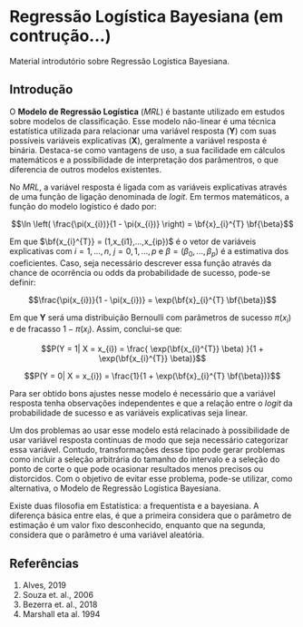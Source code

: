 # Regressão Logística Bayesiana (em contrução...)

Material introdutório sobre Regressão Logística Bayesiana.

## Introdução

O **Modelo de Regressão Logística** (*MRL*) é bastante utilizado em estudos sobre modelos de classificação. Esse modelo não-linear é uma técnica estatística utilizada para relacionar uma variável resposta (**Y**) com suas possíveis variáveis explicativas (**X**), geralmente a variável resposta é binária. Destaca-se como vantagens de uso, a sua facilidade em cálculos matemáticos e a possibilidade de interpretação dos parâmentros, o que diferencia de outros modelos existentes. 

No *MRL*, a variável resposta é ligada com as variáveis explicativas através de uma função de ligação denominada de *logit*. Em termos matemáticos, a função do modelo logístico é dado por: 

$$\ln \left( \frac{\pi(x_{i})}{1 - \pi(x_{i})} \right) = \bf{x}_{i}^{T} \bf{\beta}$$

Em que $\bf{x_{i}^{T}} = (1,x_{i1},...,x_{ip})$ é o vetor de variáveis explicativas com $i = 1,...,n$, $j = 0, 1,...,p$ e $\beta = (\beta_{0},...,\beta_{p})$ é a estimativa dos coeficientes. Caso, seja necessário descrever essa função através da chance de ocorrência ou odds da probabilidade de sucesso, pode-se definir: 

$$\frac{\pi(x_{i})}{1 - \pi(x_{i})} = \exp(\bf{x}_{i}^{T} \bf{\beta})$$

Em que **Y** será uma distribuição Bernoulli com parâmetros de sucesso $\pi(x_{i})$ e de fracasso $1 - \pi(x_{i})$. Assim, conclui-se que: 

$$P(Y = 1| X = x_{i}) = \frac{ \exp(\bf{x_{i}^{T}} \beta) }{1 + \exp(\bf{x_{i}^{T}} \beta)}$$ 

$$P(Y = 0| X = x_{i}) = \frac{1}{1 + \exp(\bf{x}_{i}^{T} \bf{\beta})}$$

Para ser obtido bons ajustes nesse modelo é necessário que a variável resposta tenha observações independentes e que a relação entre o *logit* da probabilidade de sucesso e as variáveis explicativas seja linear. 

Um dos problemas ao usar esse modelo está relacinado à possibilidade de usar variável resposta continuas de modo que seja necessário categorizar essa variável. Contudo, transformações desse tipo pode gerar problemas como incluir a seleção arbitrária do tamanho do intervalo e a seleção do ponto de corte o que pode ocasionar resultados menos precisos ou distorcidos. Com o objetivo de evitar esse problema, pode-se utilizar, como alternativa, o Modelo de Regressão Logística Bayesiana.  

Existe duas filosofia em Estatística: a frequentista e a bayesiana. A diferença básica entre elas, é que a primeira considera que o parâmetro de estimação é um valor fixo desconhecido, enquanto que na segunda, considera que o parâmetro é uma variável aleatória. 

## Referências
1. Alves, 2019
2. Souza et. al., 2006
3. Bezerra et. al., 2018
4. Marshall eta al. 1994
